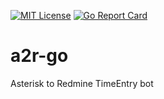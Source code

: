 [![MIT License](http://img.shields.io/badge/license-MIT-blue.svg?style=flat)](LICENSE)
[![Go Report Card](https://goreportcard.com/badge/github.com/differz/a2r-go)](https://goreportcard.com/report/github.com/differz/a2r-go)

# a2r-go
Asterisk to Redmine TimeEntry bot
